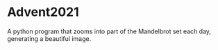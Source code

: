 # Advent2021
A python program that zooms into part of the Mandelbrot set each day, generating a beautiful image.
